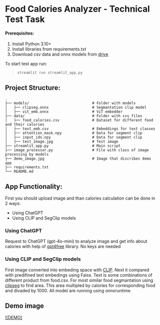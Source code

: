 # Food Calories Analyzer - Technical Test Task

#### Prerequisites:
1. Install Python 3.10+ 
2. Install libraries from requirements.txt
3. Download csv data and onnx models from [drive](https://drive.google.com/drive/folders/1OxKl9TCdTaVF2rvU3VFfsSoCdZLoqg2T?usp=sharing)

To start test app run: 
> `streamlit run streamlit_app.py`


## Project Structure:

    .
    ├── models/                             # Folder with models
    │   ├── clipseg.onnx                    # Segmantation clip model
    │   ├── vit_emb.onnx                    # ViT embedder
    ├── data/                               # Folder with cvs files
    │   ├── food_calories.csv               # Dataset for different food and their calories
    │   ├── text_emb.csv                    # Embeddings for text classes
    │   ├── attention_mask.npy              # Data for segment clip
    │   ├── input_ids.npy                   # Data for segment clip 
    │   ├── test_image.jpg                  # Test image 
    ├── streamlit_app.py                    # Main script
    ├── image_processor.py                  # File with class of image processing by models
    ├── demo_image.jpg                      # Image that discribes demo app 
    ├── requirements.txt
    └── README.md


## App Functionality:

First you should upload image and than calories calculation can be done in 2 ways:
- Using ChatGPT
- Using CLIP and SegClip models


### Using ChatGPT
Request to ChatGPT (gpt-4o-mini) to analyze image and get info about calories with help of [gpt4free](https://github.com/xtekky/gpt4free/tree/main?tab=readme-ov-file) library. No keys are needed

### Using CLIP and SegClip models
First image converted into embeding space with [CLIP](https://github.com/openai/CLIP). Next it compared with predifined text embedings using Faiss. Text is some combinations of different product from food.csv. 
For most similar food segmantation using [clipseg](https://github.com/timojl/clipseg/tree/master) to find area. 
This area multipled by calories for corresponding food and divaded by 1000. All model are running using onnxruntime



## Demo image
[![DEMO]](https://github.com/Zhovtukhin/simple_food_calories_calculator_demo/blob/main/demo_image.png)
